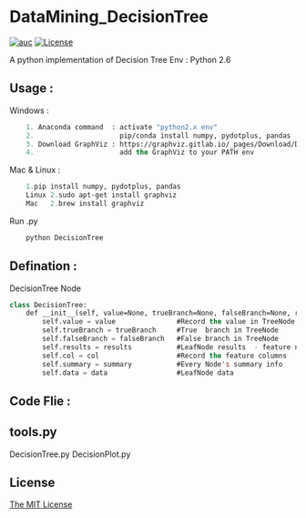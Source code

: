 # DataMining_DecisionTree

[![auc][aucsvg]][auc] [![License][licensesvg]][license]

[aucsvg]: https://img.shields.io/badge/tyty-DecisionTree-orange.svg
[auc]: https://github.com/bravotty/DataMining_DecisionTree

[licensesvg]: https://img.shields.io/badge/License-MIT-blue.svg
[license]: https://github.com/bravotty/DataMining_DecisionTree/blob/master/LICENSE

A python implementation of Decision Tree
Env       : Python 2.6

## Usage     : 

Windows     : 
```lisp
	1. Anaconda command  : activate "python2.x env"
	2.                     pip/conda install numpy, pydotplus, pandas
	3. Download GraphViz : https://graphviz.gitlab.io/_pages/Download/Download_windows.html
	4.                     add the GraphViz to your PATH env
```
Mac & Linux :
```lisp
	1.pip install numpy, pydotplus, pandas
	Linux 2.sudo apt-get install graphviz
	Mac   2.brew install graphviz
```
Run .py
```lisp
    python DecisionTree
```


## Defination :

DecisionTree Node
```lisp
class DecisionTree:
    def __init__(self, value=None, trueBranch=None, falseBranch=None, results=None, col=-1, summary=None, data=None):
        self.value = value               #Record the value in TreeNode
        self.trueBranch = trueBranch     #True  branch in TreeNode
        self.falseBranch = falseBranch   #False branch in TreeNode
        self.results = results           #LeafNode results  - feature nums 
        self.col = col                   #Record the feature columns
        self.summary = summary           #Every Node's summary info
        self.data = data                 #LeafNode data
```


## Code Flie  :
tools.py 
--
DecisionTree.py
DecisionPlot.py


## License

[The MIT License](https://github.com/bravotty/DataMining_DecisionTree/blob/master/LICENSE)
